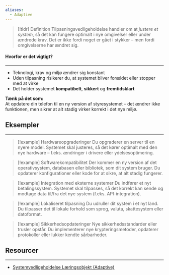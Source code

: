 ```yaml
---
aliases:
  - Adaptive
---
```

> [!tldr] Definition
Tilpasningsvedligeholdelse handler om at _justere et system_, så det kan fungere optimalt i nye omgivelser eller under ændrede krav. Det er ikke fordi noget er gået i stykker – men fordi omgivelserne har ændret sig.

#### Hvorfor er det vigtigt?
---
- Teknologi, krav og miljø ændrer sig konstant
- Uden tilpasning risikerer du, at systemet bliver forældet eller stopper med at virke
- Det holder systemet **kompatibelt**, **sikkert** og **fremtidsklart**


**Tænk på det som:**  
At opdatere din telefon til en ny version af styresystemet – det ændrer ikke funktionen, men sikrer at alt stadig virker korrekt i det nye miljø.



## Eksempler
---
> [!example] Hardwareopgraderinger
Du opgraderer en server til en nyere model. Systemet skal justeres, så det kører optimalt med den nye hardware – f.eks. ændringer i drivere eller ydelsesoptimering.

> [!example] Softwarekompatibilitet
Der kommer en ny version af det operativsystem, databasen eller bibliotek, som dit system bruger. Du opdaterer konfigurationer eller kode for at sikre, at alt stadig fungerer.

> [!example] Integration med eksterne systemer
Du indfører et nyt betalingssystem. Systemet skal tilpasses, så det korrekt kan sende og modtage data til/fra det nye system (f.eks. API-integration).

> [!example] Lokaliseret tilpasning
Du udruller dit system i et nyt land. Du tilpasser det til lokale forhold som sprog, valuta, skattesystem eller datoformat.

> [!example] Sikkerhedsopdateringer
Nye sikkerhedsstandarder eller trusler opstår. Du implementerer nye krypteringsmetoder, opdaterer protokoller eller lukker kendte sårbarheder.

## Resourcer
---
- [Systemvedligeholdelse Læringsobjekt (Adaptive)](https://rise.articulate.com/share/xjLwUv4_K504yh2xs2xsZ1YuxynRKfE8#/lessons/ERY93CJLSAVnMXfCl5D7EQWD4sC-pkR9)